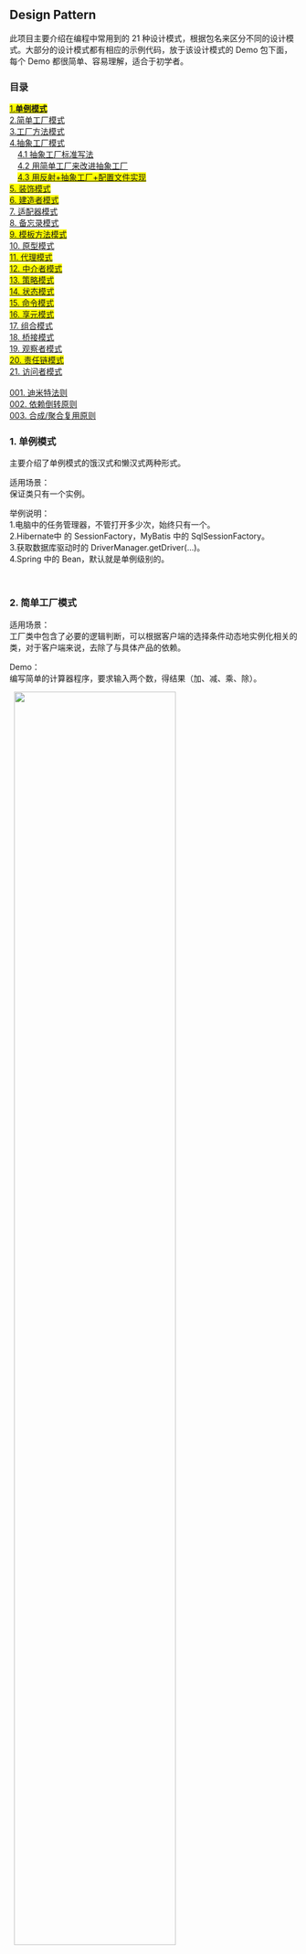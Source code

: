 ## Design Pattern

此项目主要介绍在编程中常用到的 21 种设计模式，根据包名来区分不同的设计模式。大部分的设计模式都有相应的示例代码，放于该设计模式的 Demo 包下面，每个 Demo 都很简单、容易理解，适合于初学者。

### 目录

[<font style="background-color:yellow">1.**单例模式**</font>](#10)  
[2.简单工厂模式](#20)  
[3.工厂方法模式](#30)  
[4.抽象工厂模式](#40)  
&emsp;[4.1 抽象工厂标准写法](#41)  
&emsp;[4.2 用简单工厂来改进抽象工厂](#42)  
&emsp;[<font style="background-color:yellow">4.3 用反射+抽象工厂+配置文件实现</font>](#43)  
[<font style="background-color:yellow">5. 装饰模式</font>](#50)   
[<font style="background-color:yellow">6. 建造者模式</font>](#60)  
[7. 适配器模式](#70)  
[8. 备忘录模式](#80)  
[<font style="background-color:yellow">9. 模板方法模式</font>](#90)  
[10. 原型模式](#100)  
[<font style="background-color:yellow">11. 代理模式</font>](#110)  
[<font style="background-color:yellow">12. 中介者模式</font>](#120)   
[<font style="background-color:yellow">13. 策略模式</font>](#130)  
[<font style="background-color:yellow">14. 状态模式</font>](#140)  
[<font style="background-color:yellow">15. 命令模式</font>](#150)  
[<font style="background-color:yellow">16. 享元模式</font>](#160)   
[17. 组合模式](#170)  
[18. 桥接模式](#180)   
[19. 观察者模式](#190)   
[<font style="background-color:yellow">20. 责任链模式</font>](#200)  
[21. 访问者模式](#210)   
<br/>
[001. 迪米特法则](#001)  
[002. 依赖倒转原则](#002)  
[003. 合成/聚合复用原则](#003)

<span id="10"></span>
### 1. 单例模式

主要介绍了单例模式的饿汉式和懒汉式两种形式。

适用场景：  
保证类只有一个实例。

举例说明：  
1.电脑中的任务管理器，不管打开多少次，始终只有一个。  
2.Hibernate中 的 SessionFactory，MyBatis 中的 SqlSessionFactory。  
3.获取数据库驱动时的 DriverManager.getDriver(...)。  
4.Spring 中的 Bean，默认就是单例级别的。

&nbsp;
<span id="20"></span>

### 2. 简单工厂模式

适用场景：  
工厂类中包含了必要的逻辑判断，可以根据客户端的选择条件动态地实例化相关的类，对于客户端来说，去除了与具体产品的依赖。

Demo：  
编写简单的计算器程序，要求输入两个数，得结果（加、减、乘、除）。  

&nbsp;
<img src="UMLDiagrams/simplefactory.png" width="75%" />

缺点：  
如果以后计算器程序增加了计算平方的功能，那么就需要去修改简单工厂类，为其增加  
 case 的分支条件。**修改原有的类，违反了开放-封闭原则。**

&nbsp;
<span id="30"></span>
### 3. 工厂方法模式

优点：  
定义一个工厂类接口，使得能让一个类的实例化延迟到工厂类接口的子类中。这样做不会  
违背开放-封闭原则。可能应用到的场景有：  
a、日志记录器：记录可能记录到本地硬盘、系统事件、远程服务器等，用户可以选择记录  
日志到什么地方。   
b、数据库访问：当用户不知道最后系统采用哪一类数据库，以及数据库可能有变化时。   
c、设计一个连接服务器的框架，需要三个协议，"POP3"、"IMAP"、"HTTP"，可以把这三  
个作为产品类，共同实现一个接口。

Demo：  
用工厂方法模式来改进用简单工厂写的计算机程序。  

&nbsp;
<img src="UMLDiagrams/factorymethod.png" width="75%" />

缺点：  
每加一个新产品，就需要加一个产品工厂的子类，增加了额外的开发量。而且，工厂方法  
模式把简单工厂的内部逻辑判断转移到了客户端来进行，客户端需要决定实例化哪一个子  
类工厂来实现运算类，**选择判断的问题依然存在。**

&nbsp;
<span id="40"></span>
### 4. 抽象工厂模式
<span id="41"></span>
#### 4.1 抽象工厂标准写法

优点：  
易于交换某一产品系列。  

Demo1：  
某一网站是基于 SqlServer 数据库运行的，现在要将其改为基于 Oracle 数据库运行。  
最终的目的是能够修改一处就能灵活转换系统所使用的数据库，Demo1 以对 User 表和   
Department 表的操作举例说明。  

&nbsp;
<img src="UMLDiagrams/abstractfactory1.png" width="75%" />

缺点：  

a、一个系统访问数据库表的客户端不可能只有一个，因此如果整个系统要更换使用的数据  
库的话，那么就要将所有客户端（Client）中的:（例如）  
    IFactory factory = new OracleFactory();  
改为:      
    IFactory factory = new SqlServerFactory();  
这**不能实现改动一处就更改全部**的要求，这是抽象工厂 Demo1 的缺点之一。

b、如果以后客户端要访问一张新表，例如要新增部门表（Department），那么除了要增加   
「IDepartmentOperation、OracleDepartOper、SqlServerDepartOper」   
这三个新的类以外，还要修改原有的   
「IFactory、OracleFactory、SqlServerFactory」   
这三个工厂类才可以完全实现，这样**大批量地改动原有类**的做法是不好的，是 Demo1 的另  
一个缺点。

<span id="42"></span>
#### 4.2 用简单工厂来改进抽象工厂

用 DataAccess 类取代之前的 IFactory、OracleFactory、SqlServerFactory 三个  
工厂类，并在 DataAccess 类中预设数据库，客户端只需调用，不用传参。  

采用这样的结构之后，一旦增加新的数据库或是对新表的操作，只需要修改 DataAccess   
类即可，相比 Demo1 而言修改的类变少了，比 Demo1 的结构要好一些，但是同时也带来  
了简单工厂模式的缺点。

Demo2：  
用简单工厂来改进 Demo1。  

&nbsp;
<img src="UMLDiagrams/abstractfactory2.png" width="75%" />

<span id="43"></span>
#### 4.3 用反射+抽象工厂+配置文件实现

优点：  
反射**用字符串来实例化对象**，而字符串在变量中是可以更换的。因此用反射可以去除 switch   
或者 if 判断语句，从而解除分支判断带来的耦合。可以说所有用到简单工厂的地方，都可以  
考虑用反射代替。

Demo3：  
用反射+抽象工厂+配置文件技术改进 Demo2。（其实改进的类只有 DataAccess 类）

小结：工厂模式包含了 3 种，在实际应用时，选用标准为**降低耦合度的目的是否达到**。

&nbsp;
<span id="50"></span>
### 5. 装饰模式

适用场景：  
动态地给一个对象添加一些额外的职责，就增加功能来说，装饰模式比生成子类更灵活。比如 AOP，既用到了动态代理，但同时也有一些装饰者的味道。

当系统需要新功能的时候，我们有可能向旧类中加入新的字段、方法或者逻辑，这样的做法增加了旧类的复杂性，而往往这些新加入的东西仅仅是为了满足一些只在某种特定情况下才会执行的需求。装饰模式就对这种情况提供了一个很好的解决方案，它把每个要新增的功能放在单独的类中，并让这个类包装它所要装饰的对象，因此，当需要执行特殊行为时，客户代码就可以在运行时根据需要有选择地、按顺序地使用装饰功能包装对象了。

Demo：  
给一个人动态搭配不同的服装（Avatar系统）。

&nbsp;
<img src="UMLDiagrams/decorator.png" width="75%" />

&nbsp;
<span id="60"></span>
### 6. 建造者模式

也叫生成器模式。

适用场景：  
将一个复杂对象的构建与它的表示分离，使得同样的构建过程可以创建不同的表示。使用建造者模式后，用户只需要指定需要建造的类型就可以得到它们，而具体建造的过程和细节就不需知道了。  

它主要是用于创建一些复杂的对象，这些对象内部的建造顺序通常是稳定的。比如订单系统中的订单对象，非常复杂但是创建流程相对固定，因此可以使用建造者模式来做。

Demo：  
用程序画两个特征不一样的小人。

&nbsp;
<img src="UMLDiagrams/builder.png" width="75%" />

说明：  
如果没有使用建造者模式，那么我们在画小人的时候就可能是先画一个瘦的小人，再画一个胖的小  
人，在画第二个胖的小人的时候可能因为我们的疏忽而忘记画某一个部位，导致建造出来的对象是  
不对的。所以当建造的步骤逐渐增多的时候，这种出错遗漏的概率就越大。

&nbsp;
<span id="70"></span>
### 7. 适配器模式

适配器包括类适配器和对象适配器，但由于类适配器要用到多重继承，所以此处只讲对象适配器。

适用场景：  
希望复用一些现存的类，但是接口与复用环境要求不一致的情况。比如需要复用一些早期代码的功  
能。因此适配器模式通常是在双方接口都不太容易修改时，在软件开发后期或维护期才考虑使用。  
模式虽好，但不能滥用哦。

Demo：
姚明刚开始去 NBA 打球时听不懂英语，做一个翻译适配器。

&nbsp;
<img src="UMLDiagrams/adapter.png" width="75%" />

实际应用：  
.NET 中的 DataAdapter，用作 DataSet 和数据源之间的适配器。

&nbsp;
<span id="80"></span>  
### 8. 备忘录模式  

适用场景：  
适用于功能比较复杂的，但需要维护或记录属性历史的类。

Demo：  
记录游戏角色状态，保存游戏进度。Demo1 是不好的做法，写出来为了提醒自己不犯同样的错误，  
推荐 Demo2 的做法。

&nbsp;
<img src="UMLDiagrams/memento.png" width="75%" />

优点：  
使用备忘录可以把复杂对象的内部信息对其他的对象屏蔽起来。当角色状态改变的时候，有可能这  
个状态无效，这时候就可以使用暂存的备忘录将状态复原。

缺点：  
以 Demo2 为例，角色状态需要完整存储到备忘录对象中，如果状态数据很大很多，那么在资源的  
消耗上，备忘录对象会非常耗内存。

&nbsp;
<span id="90"></span>
### 9. 模板方法模式

适用场景：  
当不变的和可变的行为在方法的子类实现中混合在一起时。

优点：  
模板方法模式将不变的行为搬移到了超类，去除了子类中的重复代码。

Demo：  
先抄试卷，然后作答。

&nbsp;
<img src="UMLDiagrams/template.png" width="50%" />

&nbsp;
<span id="100"></span>
### 10. 原型模式

适用场景：  
一般在初始化的信息不发生变化的情况下，用克隆是最好的办法。这样不仅隐藏了对象创建的细节，  
而且由于不用重新初始化对象，而是动态地获得对象运行时的状态，性能也大大提高。

Demo：  
简历复印，并有可能修改其中的某份简历。Demo1 为浅复制，Demo2 为深复制。

&nbsp;
<img src="UMLDiagrams/prototype.png" width="75%" />

&nbsp;
<span id="110"></span>
### 11. 代理模式

概念：  
为其他对象提供一种代理用来控制对此对象的访问，可理解为代理就是真实对象的代表。分为静态代理（编译期，代理类是程序员写好的）和动态代理（运行期，代理类是动态生成的）。

适用场景：  
1.远程代理。也就是为一个对象在不同的地址空间提供局部代表，这样可以隐藏一个对象存在于不同地址空间的事实。例如：在创建 WebService 客户端的时候，我们会引用一个 WebService 地址，然后生成客户端一些相关的文件，其实这些就是代理，使得我们可以通过调用代理就解决了远程访问的问题。

2.虚拟代理。根据需要创建开销很大的对象，然后通过它来存放实例化需要很长时间的真实对象，这样的做法可以提高性能。例如：当我们打开一个很大的 HTML 网页时，文字能很快看到，但是图片需要一张一张下载后才能看到。那些未打开的图片框，就是通过虚拟代理替代了真实的图片，此时代理存储了真实图片的路径和尺寸。

3.安全代理。用来控制访问真实对象时的权限。

4.智能指引。是指当调用真实的对象时，代理去处理另外一些事。比如当对象没有引用时，代理去自动释放它；或是在访问一个实际对象前，代理去检查它是否已经被锁定等等。它们都可以通过代理去处理一些附加的操作。

Demo：  
追求者害羞，于是请一个代理人代其向美女送礼物。  

&nbsp;
<img src="UMLDiagrams/agent.png" width="65%" />

&nbsp;
<span id="120"></span>
### 12. 中介者模式

适用场景：  
对象间多对多的复杂交互。此模式将网状结构转换成星型拓扑结构，很好地应用了迪米特法则。实际应用包括我们熟知的 Java Swing 的事件机制，它就是以 JFrame 窗体作为中介来操作各个具体控件间的交互。还有 MQ，也是中介者模式的应用。

Demo：  
由联合国安理会处理美国、伊拉克等国家间的问题。

&nbsp;
<img src="UMLDiagrams/mediator.png" width="70%" />

缺点：  
由于控制集中化，中介者类的职责将越来越多，交互的复杂性变成了中介者的复杂性。因此集中控  
制既是中介者模式的优点，也是它的缺点，使用时要考虑清楚。

&nbsp;
<span id="130"></span>
### 13. 策略模式

适用场景：  
需要在不同时间或场景下应用不同的业务规则。这些规则可以理解为一个个算法，策略模式就是用来封装算法的，并让算法间可以互相替换，替换时不会影响到使用算法的客户。这个模式比较常用，常用于优化大量的 if...else。

Demo：  
开发一款商场收银软件，包括正常情况下的收银和有促销活动下的收银。

&nbsp;
<img src="UMLDiagrams/strategy.png" width="75%" />

注意：  
此例用了简单工厂，但没有用到反射，所以依然存在增加分支时需要修改 switch 代码的问题。

&nbsp;
<span id="140"></span>
### 14. 状态模式

适用场景：  
当一个对象的行为取决于它的状态，并且它必须在运行时刻根据状态改变它的行为时。这个模式非常常用，因为一个系统不可能没有状态，比如常见的订单状态、付款状态等等，都能用上。

Demo：  
展现一个员工在不同时间的不同工作状态的变化。比如：上午精神好，中午想睡觉，下午渐恢复，  
加班苦煎熬。

&nbsp;
<img src="UMLDiagrams/state.png" width="80%" />

&nbsp;
<span id="150"></span>  
### 15. 命令模式

适用场景：  
需要把请求操作的对象和知道怎么执行操作的对象分割开时。

优点：  
1. 较容易地设计一个命令队列；  
2. 较容易地将命令记入日志；  
3. 接收请求方可以决定是否接受请求；  
4. 容易实现对请求的撤销和重做；  
5. 容易添加新的具体命令。

Demo：  
烧烤店点烧烤。（和烧烤摊对比来看，烧烤摊就一个人，因此接受请求，执行操作等等一系列都由  
一个人完成，耦合太紧，客人太多时就容易出错。）

&nbsp;
<img src="UMLDiagrams/command.png" width="75%" />

&nbsp;
<span id="160"></span>  
### 16. 享元模式

适用场景：  
如果一个应用程序使用了大量的对象，而大量的这些对象造成了很大的存储开销时就可以考虑使用。还有就是对象的大多数状态可以写为外部状态，如果删除对象的外部状态，可以用相对较少的共享对象取代很多组对象，此时也可以考虑使用享元模式。

举例说明：  
1. 常用的 String 数据类型；  
2. 围棋、五子棋等游戏中的棋子对象。
3. 只要用到了缓存，基本都是在用享元模式。

Demo：  
不同的商家都要购买网站，但网站的功能是类似的。应用了享元模式之后就不用给每一个客户都单  
独开发一个网站了，共享一个网站的代码即可。

&nbsp;
<img src="UMLDiagrams/flyweight.png" width="75%" />

缺点：  
使用享元模式需要维护一个记录了系统已有的所有享元的列表，而这本身需要耗费资源。另外为了  
使对象可以共享，需要将一些状态外部化，这使得程序的逻辑更加复杂。因此，只有在有足够多的  
对象实例可供共享时才值得使用享元模式。

&nbsp;
<span id="170"></span>
### 17. 组合模式  

适用场景：  
需求中体现了部分与整体的层次结构，以及希望用户可以忽略组合对象与单个对象的不同，统一地  
使用组合结构中的所有对象。

举例说明：  
1.卖电脑时既可以卖单独配件也可以卖组装整机。  
2.复制文件时既可以一个一个复制粘贴也可以对整个文件夹进行复制。  
3.文本编辑时既可以给单个字加粗变色，也可以给整段文字做同样操作。

两种方式：（透明方式更好）  
1.透明方式。在此 Demo 中，尽管像 HRDepartment 和 FinanceDepartment 这样的 Leaf  
类不需要实现 add() 和 remove() 方法，但是在 Company 父类中依然还是声明了，这样做的  
好处是让它们具备了完全一致的行为接口，便于使用。问题则是会多很多没有意义的实现。

2.安全方式。Company 父类中不声明 add() 和 remove() 方法。客户端调用时需要做相应判断。

Demo：  
为一家在全国许多城市都有分销机构的大公司做办公管理系统，总部有人力资源、财务等部门，分  
公司及分公司下面的办事处同样需要这样一套办公系统，且同样有人力资源、财务等部门，成树状  
结构。

&nbsp;
<img src="UMLDiagrams/composite.png" width="75%" />

&nbsp;
<span id="180"></span>
### 18. 桥接模式 

适用场景：  
实现系统可能有多角度分类，每一种分类都有可能变化，那么就把这种多角度分离出来让它们独立变化，减少它们之间的耦合。此模式是合成/聚合复用原则的很好应用，继承是一种强耦合的结构，在继承结构无法解决问题的时候，应优先考虑使用对象的合成或聚合。**只要用到了面向接口编程，其实都是在用桥接模式。**

Demo：  
给不同的手机品牌同时新增一个手机软件。

正常但是不好的思路：

&nbsp;
<img src="UMLDiagrams/bridge_bad.png" width="75%" />

正确的思路：

&nbsp;
<img src="UMLDiagrams/bridge.png" width="75%" />

&nbsp;
<span id="190"></span>
### 19. 观察者模式

又叫发布-订阅模式。

适用场景：  
当一个对象的改变需要同时改变其他对象，而且它不知道具体有多少对象有待改变时，就可以用这个模式。一般用到 ZooKeeper 的地方，都会使用这个模式，比如分布式锁、服务发现等。

好处：  
解除耦合。让耦合的双方都依赖于抽象，而不是依赖于具体。从而使得各自的变化都不会影响另一边的变化。 

Demo1:  
公司员工有时想要干自己的事情，但又怕老板发现，于是他们请前台小姐姐帮忙留意，老板来的时候提醒他们一下。

Demo2：  
将观察者模式应用于 Demo1，新增观察者抽象类和通知者抽象类。

&nbsp;
<img src="UMLDiagrams/observer.png" width="75%" />

Demo3：  
在这先举一个应用观察者模式的例子。当我们在开发工具 eclipse 中写完一段程序，用 Debug as  
运行时，eclipse 的界面会发生变化：控制台窗体弹出，工具栏也出现很多关于调试的按钮......这  
一个小小的点击动作就引发了这么多的变化，涉及到很多不同的控件。

问题在于这些控件可能不是出自同一制造商，而且它们都是被封装好的，不同制造商的方法名是绝  
对不同的，因此也就不可能让每个控件都去实现同一个观察者接口，抽象观察者失去作用。为了解  
决这一问题，Demo3 采用了**事件委托机制**来实现。

委托是一种引用方法的类型。一旦为委托分配了方法，委托将与该方法具有完全相同的行为。委托  
方法的使用可以像其他任何方法一样，具有参数和返回值。委托可以看作是对函数的抽象，是函数  
的“类”，委托的实例将代表一个具体的函数。

一个委托可以搭载多个方法，使用时所有方法将被依次唤起。关键是这些搭载的方法并不需要属于  
同一个类。

委托也是有前提的，就是委托对象所搭载的所有方法必须具有相同的原形和形式，也就是拥有相同  
的参数列表和返回值类型。

&nbsp;
<span id="200"></span>  
### 20. 责任链模式 

适用场景：  
把用户的请求传递，直到可以解决这个请求为止。在 Java 的一些框架中，凡是带有 Filter 关键词，或者用到拦截器的地方基本都是用这个模式。

注意：  
使用时要考虑全面，否则一个请求极有可能到了链的末端都得不到处理，或者因为没有正确配置而得不到处理。

Demo：  
员工申请请假或加薪，谁来批准？

&nbsp;
<img src="UMLDiagrams/chainOfResponsibility.png" width="75%" />

&nbsp;
此 Demo 的关键点：  
1.一定要给每个管理者设置上司，也就是设置继任者（最高级别除外）。  
2.每个管理者在处理请求时，必须做出判断，是自己处理还是交给继任者处理。

&nbsp;
<span id="210"></span> 
### 21. 访问者模式 

适用场景：  
此模式的目的是要把处理从数据结构中分离出来。因此当数据结构相对稳定，而算法又易于变化时，  
用此模式较好。所以它的优点是增加新的操作很容易，缺点是增加新的数据结构很困难。

GOF 中有人说过，「大多时候你并不需要访问者模式，但是一旦你需要访问者模式的时候，那就是  
真的需要它了」。

Demo：  
打印下面这几句话：  
男人成功时，背后多半有一个伟大的女人。  
女人成功时，背后多半有一个不成功的男人。  
男人失败时，闷头喝酒，谁也不用劝。  
女人失败时，眼泪汪汪，谁也劝不了。  
男人恋爱时，凡是不懂也要装懂。  
女人恋爱时，遇事懂也装作不懂。  


提示：  
「男人」和「女人」，「成功」和「失败」，这都是稳定的数据结构；后面的状态就是多变的算法。

&nbsp;
<img src="UMLDiagrams/visitor.png" width="75%" />




&nbsp;
&nbsp;
<span id="001"></span>
### 001. 迪米特法则

概念：  
如果两个类不必彼此直接通信，那么这两个类就不应当发生直接的相互作用。当其中一个类需要调  
用另一个类的某个方法时，可通过第三者转发这个调用。

通俗解释：  
新员工刚入职时，想认识老员工不需要自己一个一个地去问，找人事部或人事部负责人作为中间者  
介绍即可；电脑或技术问题，也只需要认识技术部负责人后再找到对应的人即可。对于新员工来说，  
有直接作用的只有负责人，且目的都能达到，还比自己挨个去问的效率更高。

好处：  
在类的结构设计上，尽量降低类成员的访问权限，可以降低类之间的耦合度。

&nbsp;
<span id="002"></span>
### 002. 依赖倒转原则

概念：  
针对接口编程，不要对实现编程。

好处：  
此原则跟里氏代换原则是分不开的，针对接口编程以后，子类就可以相互替换，而且不会影响到使  
用父类类型的模块。


&nbsp;
<span id="003"></span>
### 003. 合成/聚合复用原则

概念：  
尽量使用合成/聚合关系，而不要使用类继承。继承是一种强耦合的结构。

好处：  
优先使用对象的合成或聚合将有助于保持每个类被封装，并被集中在单个任务上。这样类和类继承  
层次会保持较小规模，并且不太可能增长为不可控制的庞然大物。

实例：  
有些手机软件只能在特定的手机品牌下才能使用（类似继承），但是真正好的流行的软件，应该是  
在不同的品牌和厂商的手机上都能使用的。